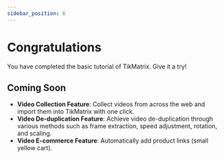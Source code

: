 ```yaml
---
sidebar_position: 6
---
```


# Congratulations

You have completed the basic tutorial of TikMatrix. Give it a try!

## Coming Soon

- **Video Collection Feature**: Collect videos from across the web and import them into TikMatrix with one click.
- **Video De-duplication Feature**: Achieve video de-duplication through various methods such as frame extraction, speed adjustment, rotation, and scaling.
- **Video E-commerce Feature**: Automatically add product links (small yellow cart).

